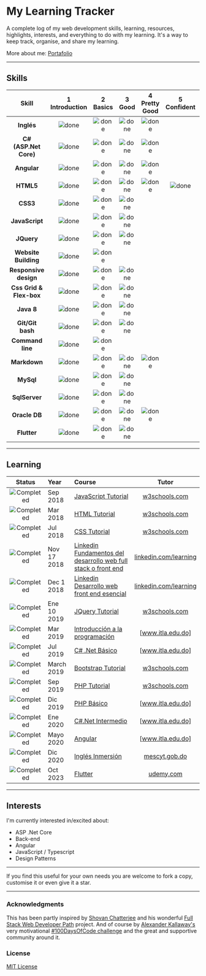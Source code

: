 # My Learning Tracker 

A complete log of my web development skills, learning, resources, highlights, interests, and everything to do with my learning. It's a way to keep track, organise, and share my learning.


More about me: [Portafolio]


----
[Portafolio]: https://kevinj0.github.io/_Portafolio/

[done]: https://user-images.githubusercontent.com/29199184/32275438-8385f5c0-bf0b-11e7-9406-42265f71e2bd.png "done"

## Skills

 
|               Skill              | 1<br>Introduction | 2<br>Basics   | 3<br>Good     | 4<br>Pretty Good | 5<br>Confident | 6<br>Awesome    |
|:--------------------------------:|:-----------------:|:-------------:|:-------------:|:----------------:|:--------------:|:---------------:|
|**Inglés**                        | ![done][done]     | ![done][done] | ![done][done] | ![done][done]    |                |                 |	
|**C# (ASP.Net Core)**             | ![done][done]     | ![done][done] | ![done][done] |  ![done][done]   |                |                 |	
|**Angular**                       | ![done][done]     | ![done][done] | ![done][done] |  ![done][done]   |                |                 |	
|**HTML5**                         | ![done][done]     | ![done][done] | ![done][done] |  ![done][done]   | ![done][done]  |                 |
|**CSS3**                          | ![done][done]     | ![done][done] | ![done][done] |                  |                |                 |
|**JavaScript**                    | ![done][done]     | ![done][done] | ![done][done] |                  |                |                 |
|**JQuery**                        | ![done][done]     | ![done][done] | ![done][done] |                  |                |                 |
|**Website Building**              | ![done][done]     | ![done][done] |               |                  |                |                 |
|**Responsive design**             | ![done][done]     | ![done][done] | ![done][done] |                  |                |                 |
|**Css Grid & Flex-box**           | ![done][done]     | ![done][done] | ![done][done] |                  |                |                 |
|**Java 8**                        | ![done][done]     | ![done][done] | ![done][done] |                  |                |                 |
|**Git/Git bash**                  | ![done][done]     | ![done][done] | ![done][done] |                  |                |                 |
|**Command line**                  | ![done][done]     | ![done][done] |               |                  |                |                 |
|**Markdown**                      | ![done][done]     | ![done][done] | ![done][done] | ![done][done]    |                |                 |
|**MySql**                         | ![done][done]     | ![done][done] | ![done][done] |                  |                |                 |
|**SqlServer**                     | ![done][done]     | ![done][done] | ![done][done] |                  |                |                 |
|**Oracle DB**                     | ![done][done]     | ![done][done] | ![done][done] | ![done][done]    |                |                 |
|**Flutter**                       | ![done][done]     | ![done][done] | ![done][done] |                  |                |                 |

----

## Learning

[//]: # (Status images)

[Completed]: https://user-images.githubusercontent.com/29199184/32275438-8385f5c0-bf0b-11e7-9406-42265f71e2bd.png "Completed"
[In Progress]: https://user-images.githubusercontent.com/29199184/34462881-7305ddac-ee4d-11e7-9b57-589424820da4.png "In Progress"
[Soon]: https://user-images.githubusercontent.com/29199184/34462916-d5c37bd4-ee4d-11e7-9f4a-d57f2243281b.png "Soon"

|            Status           |   Year   | Course                                                          |                Tutor                        |
|:---------------------------:|:---------|:----------------------------------------------------------------|:-------------------------------------------:|
| ![Completed][Completed]     | Sep 2018   | [JavaScript Tutorial]                                           | [w3schools.com]                          |
| ![Completed][Completed]     | Mar 2018   | [HTML Tutorial]                                                 | [w3schools.com]                          |
| ![Completed][Completed]     | Jul 2018   | [CSS Tutorial]                                                  | [w3schools.com]                          |
| ![Completed][Completed]     | Nov 17 2018 | [Linkedin Fundamentos del desarrollo web full stack o front end] | [linkedin.com/learning]                |
| ![Completed][Completed]     | Dec 1 2018 | [Linkedin Desarrollo web front end esencial]                  | [linkedin.com/learning]                    |
| ![Completed][Completed]     | Ene 10 2019 | [JQuery Tutorial]                                            | [w3schools.com]                            |
| ![Completed][Completed]     | Mar 2019 | [Introducción a la programación]                             | [www.itla.edu.do]                                  |
| ![Completed][Completed]     | Jul 2019 | [C# .Net Básico]                                         | [www.itla.edu.do]                                    |
| ![Completed][Completed]     | March 2019 | [Bootstrap Tutorial]                                  | [w3schools.com]                                 | 
| ![Completed][Completed]     | Sep 2019   | [PHP Tutorial]                                        | [w3schools.com]                                |
| ![Completed][Completed]     | Dic 2019   | [PHP Básico]                                        | [www.itla.edu.do]                          |
| ![Completed][Completed]     | Ene 2020   | [C#.Net Intermedio]                                         | [www.itla.edu.do]                            |
| ![Completed][Completed]     | Mayo 2020  | [Angular]                                                 | [www.itla.edu.do]                        |
| ![Completed][Completed]     | Dic 2020   | [Inglés Inmersión]                                       | [mescyt.gob.do]  |
| ![Completed][Completed]     | Oct 2023   | [Flutter]                                                 | [udemy.com]  |

[//]: # (Reference links to courses and tutors)

[Inglés Inmersión]: https://drive.google.com/file/d/1zTzyKYOIqzntf9_15l0A6mY46a0NpWaW/view?usp=sharing
[JQuery Tutorial]: https://www.w3schools.com/jQuery/default.asp
[JavaScript Tutorial]: https://www.w3schools.com/js/default.asp
[HTML Tutorial]: https://www.w3schools.com/HTML/default.asp
[CSS Tutorial]: https://www.w3schools.com/css/default.asp
[Bootstrap Tutorial]: https://www.w3schools.com/bootstrap/default.asp
[PHP Tutorial]: https://www.w3schools.com/php/default.asp
[Linkedin Desarrollo web front end esencial]: https://www.linkedin.com/learning/desarrollo-web-front-end-esencial
[Linkedin Fundamentos del desarrollo web full stack o front end]: https://www.linkedin.com/learning/fundamentos-del-desarrollo-web-full-stack-o-front-end
[w3schools.com]: https://www.w3schools.com/
[linkedin.com/learning]: https://www.linkedin.com/learning/desarrollo-web-front-end-esencial
[mescyt.gob.do]: https://mescyt.gob.do/programas/ingles-de-inmersion/
[Introducción a la programación]: https://drive.google.com/file/d/1yGI5RVZXMCrUm4OLviC42W-hWCzBhMYA/view?usp=sharing
[C# .Net Básico]: https://drive.google.com/open?id=1vVewcUzovHUkkTE0GMAAt6ShXxnqtxvX
[PHP Básico]: https://drive.google.com/open?id=1vVewcUzovHUkkTE0GMAAt6ShXxnqtxvX
[www.itla.edu.do]: https://www.itla.edu.do/
[C#.Net Intermedio]: https://drive.google.com/file/d/1CTa-OlhXby7p_wdor8u6LP8BKWtrPTJV/view
[Angular]: https://drive.google.com/file/d/1jqxwszbR6ZkgeusF5BwPmb2Dd9zk2jgI/view
[udemy.com]: https://www.udemy.com/course/flutter-ios-android-fernando-herrera/
[Flutter]: https://udemy-certificate.s3.amazonaws.com/image/UC-20054600-e9b6-4577-bcfb-3d6eccfef835.jpg?v=1697811580000

----

## Interests

I'm currently interested in/excited about:

+ ASP .Net Core
+ Back-end
+ Angular
+ JavaScript / Typescript
+ Design Patterns
----

If you find this useful for your own needs you are welcome to fork a copy, customise it or even give it a star.

----

### Acknowledgments

This has been partly inspired by [Shovan Chatterjee](https://twitter.com/shovan_ch) and his wonderful [Full Stack Web Developer Path](https://github.com/shovanch/fullstack-web-developer-path) project. And of course by [Alexander Kallaway's](https://twitter.com/ka11away) very motivational [#100DaysOfCode challenge](https://github.com/Kallaway/100-days-of-code) and the great and supportive community around it.

### License

[MIT License](https://github.com/Syknapse/My-Learning-Tracker/blob/master/LICENSE) 
